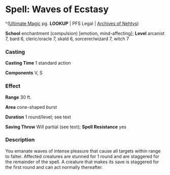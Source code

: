 # Spell: Waves of Ecstasy

^([Ultimate Magic][ss-waves-of-ecstasy] pg. **LOOKUP** | PFS Legal | [Archives of Nehtys][sn-waves-of-ecstasy])

**School** enchantment (compulsion) [emotion, mind-affecting]; **Level** arcanist 7, bard 6, cleric/oracle 7, skald 6, sorcerer/wizard 7, witch 7

### Casting

**Casting Time** 1 standard action  

**Components** V, S

### Effect

**Range** 30 ft.  

**Area** cone-shaped burst  

**Duration** 1 round/level; see text  

**Saving Throw** Will partial (see text); **Spell Resistance** yes

### Description

You emanate waves of intense pleasure that cause all targets within range to falter. Affected creatures are stunned for 1 round and are staggered for the remainder of the spell. A creature that makes its save is staggered for the first round and can act normally thereafter.

[ss-waves-of-ecstasy]: http://paizo.com/pathfinderRPG/v57
[sn-waves-of-ecstasy]: http://www.archivesofnethys.com/SpellDisplay.aspx?ItemName=Waves%20of%20Ecstasy